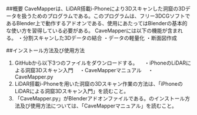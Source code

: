 ##概要
CaveMapperは、LiDAR搭載i-Phoneにより3Dスキャンした洞窟の3Dデータを扱うためのプログラムである。このプログラムは、フリー3DCGソフトであるBlender上で動作するアドオンである、使用にあたってはBlenderの基本的な使い方を習得している必要がある。
CaveMapperには以下の機能が含まれる。
・分割スキャンした3Dデータの結合
・データの軽量化
・断面図作成

##インストール方法及び使用方法
1. GitHubから以下3つのファイルをダウンロードする。
　・iPhoneのLiDARによる洞窟3Dスキャン入門
　・CaveMapperマニュアル
　・CaveMapper.py
3. LiDAR搭載i-Phoneを用いた洞窟の3Dスキャン作業の方法は、「iPhoneのLiDARによる洞窟3Dスキャン入門」を読むこと。
5. 「CaveMapper.py」がBlenderアドオンファイルである。のインストール方法及び使用方法については、「CaveMapperマニュアル」を読むこと。
